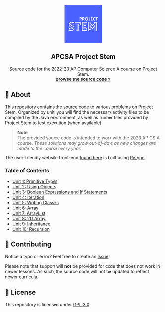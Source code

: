 <p align="center">
    <img src="/docs/static/icon.png" alt="Project Stem Logo" width="120" height="120">
    <h2 align="center">APCSA Project Stem</h1>
    <p align="center">
        Source code for the 2022-23 AP Computer Science A course on Project Stem.
        <br>
            <a href="https://ricky8k.github.io/APCSA-ProjectStem/"><strong>Browse the source code »</strong></a>
        <br>
    </p>
</p>

## 📃 About

This repository contains the source code to various problems on Project Stem. Organized by unit, you will find the necessary activity files to be compiled by the Java environment, as well as runner files provided by Project Stem to test execution (when available).

> **Note**  
> The provided source code is intended to work with the 2023 AP CS A course. *These solutions may grow out-of-date as new changes are made to the course every year.*

The user-friendly website front-end [found here](https://ricky8k.github.io/APCSA-ProjectStem/) is built using [Retype](https://retype.com).

### Table of Contents

- [Unit 1: Primitive Types](Unit-1)
- [Unit 2: Using Objects](Unit-2)
- [Unit 3: Boolean Expressions and If Statements](Unit-3)
- [Unit 4: Iteration](Unit-4)
- [Unit 5: Writing Classes](Unit-5)
- [Unit 6: Array](Unit-6)
- [Unit 7: ArrayList](Unit-7)
- [Unit 8: 2D Array](Unit-8)
- [Unit 9: Inheritance](Unit-9)
- [Unit 10: Recursion](Unit-10)

## 📝 Contributing

Notice a typo or error? Feel free to create an [issue](https://github.com/ricky8k/APCSA-ProjectStem/issues/new)!

Please note that support will **not** be provided for code that does not work in newer lessons. As such, the source code will not be updated to reflect newer curricula.

## 📜 License

This repository is licensed under [GPL 3.0](https://raw.githubusercontent.com/ricky8k/APCSA-ProjectStem/main/LICENSE).
